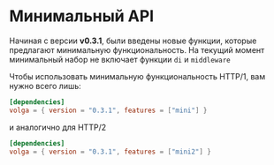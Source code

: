 # Минимальный API
Начиная с версии **v0.3.1**, были введены новые функции, которые предлагают минимальную функциональность. На текущий момент минимальный набор не включает функции `di` и `middleware`

Чтобы использовать минимальную функциональность HTTP/1, вам нужно всего лишь:
```toml
[dependencies]
volga = { version = "0.3.1", features = ["mini"] }
```
и аналогично для HTTP/2
```toml
[dependencies]
volga = { version = "0.3.1", features = ["mini2"] }
```
